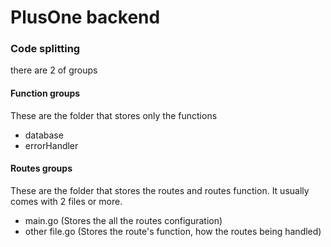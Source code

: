 # PlusOne backend

### Code splitting
there are 2 of groups

#### Function groups
These are the folder that stores only the functions

- database
- errorHandler

#### Routes groups
These are the folder that stores the routes and routes function. It usually comes with 2 files or more.

- main.go (Stores the all the routes configuration)
- other file.go (Stores the route's function, how the routes being handled)